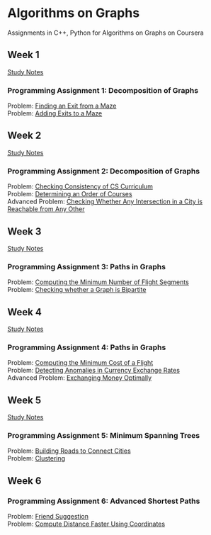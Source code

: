 # Algorithms on Graphs
Assignments in C++, Python for Algorithms on Graphs on Coursera 

## Week 1
[Study Notes](https://gist.github.com/akueisara/612c88a940b7e2b9c0d6a631df28375e)
### Programming Assignment 1: Decomposition of Graphs
Problem: [Finding an Exit from a Maze](https://github.com/akueisara/algorithms-on-graphs/tree/master/week%201/reachability) </br>
Problem: [Adding Exits to a Maze](https://github.com/akueisara/algorithms-on-graphs/tree/master/week%201/connected_components) </br>

## Week 2
[Study Notes](https://gist.github.com/akueisara/120d8d5b4e1a663c606987b00e6c3c15)
### Programming Assignment 2: Decomposition of Graphs
Problem: [Checking Consistency of CS Curriculum](https://github.com/akueisara/algorithms-on-graphs/tree/master/week%202/acyclicity) </br>
Problem: [Determining an Order of Courses](https://github.com/akueisara/algorithms-on-graphs/tree/master/week%202/toposort) </br>
Advanced Problem: [Checking Whether Any Intersection in a City
is Reachable from Any Other](https://github.com/akueisara/algorithms-on-graphs/tree/master/week%202/strongly_connected) </br>

## Week 3
[Study Notes](https://gist.github.com/akueisara/4d274697d5553837a1973a42d31a2224)
### Programming Assignment 3: Paths in Graphs
Problem: [Computing the Minimum Number of Flight Segments](https://github.com/akueisara/algorithms-on-graphs/tree/master/week%203/bfs) </br>
Problem: [Checking whether a Graph is Bipartite](https://github.com/akueisara/algorithms-on-graphs/tree/master/week%203/bipartite) </br>

## Week 4
[Study Notes](https://gist.github.com/akueisara/00e76a5552e41be21b6838cbfcea4b6c)
### Programming Assignment 4: Paths in Graphs
Problem: [Computing the Minimum Cost of a Flight](https://github.com/akueisara/algorithms-on-graphs/tree/master/week%204/dijkstra) </br>
Problem: [Detecting Anomalies in Currency Exchange Rates](https://github.com/akueisara/algorithms-on-graphs/tree/master/week%204/negative_cycle) </br>
Advanced Problem: [Exchanging Money Optimally](https://github.com/akueisara/algorithms-on-graphs/tree/master/week%204/shortest_paths) </br>

## Week 5
[Study Notes](https://gist.github.com/akueisara/42c7b82c43fb2a1ca78303b1624fa7c7)
### Programming Assignment 5: Minimum Spanning Trees
Problem: [Building Roads to Connect Cities](https://github.com/akueisara/algorithms-on-graphs/tree/master/week%205/connecting_points) </br>
Problem: [Clustering](https://github.com/akueisara/algorithms-on-graphs/tree/master/week%205/clustering) </br>

## Week 6
### Programming Assignment 6: Advanced Shortest Paths
Problem: [Friend Suggestion](https://github.com/akueisara/algorithms-on-graphs/tree/master/week%206/friend_suggestion) </br>
Problem: [Compute Distance Faster Using Coordinates](https://github.com/akueisara/algorithms-on-graphs/tree/master/week%206/dist_with_coords) </br>